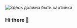 ![Здесь должна быть картинка](https://i.pinimg.com/originals/0e/5c/b3/0e5cb31168e672dd79c37fdb52cbc31f.gif)
### Hi there 👋

<!--
**N1kySSS/N1kySSS** is a ✨ _special_ ✨ repository because its `README.md` (this file) appears on your GitHub profile.

Here are some ideas to get you started:

- 🔭 I’m currently working on ...
- 🌱 I’m currently learning Kotlin
- 👯 I’m looking to collaborate on ...
- 🤔 I’m looking for help with ...
- 💬 Ask me about ...
- 📫 How to reach me: ...
- 😄 Pronouns: ...
- ⚡ Fun fact: ...
-->
